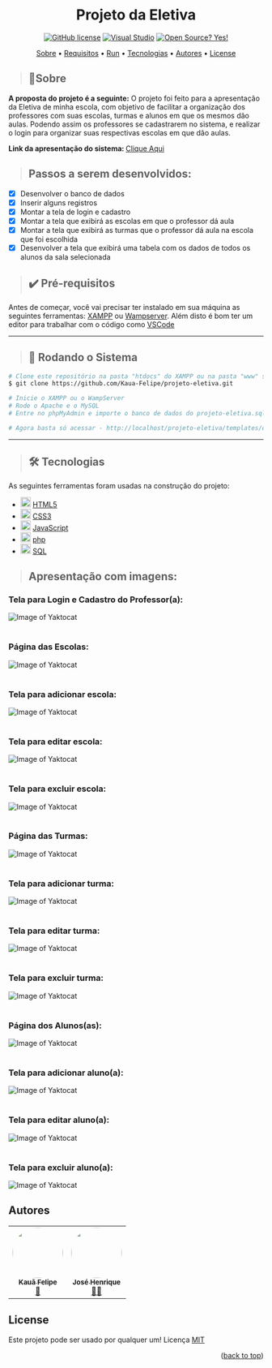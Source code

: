 <a id="readme-top"></a>

<h1 align="center">Projeto da Eletiva</h1>

<div align="center">

[![GitHub license](https://img.shields.io/github/license/Naereen/StrapDown.js.svg)](https://github.com/Naereen/StrapDown.js/blob/master/LICENSE)
[![Visual Studio](https://badgen.net/badge/icon/visualstudio?icon=visualstudio&label)](https://code.visualstudio.com/)
[![Open Source? Yes!](https://badgen.net/badge/Open%20Source%20%3F/Yes%21/blue?icon=github)](https://github.com/Kaua-Felipe/github-api-interface)

</div>

<p align="center">
  <a href="#sobre">Sobre</a> • 
  <a href="#pre-requisitos">Requisitos</a> • 
  <a href="#run">Run</a> • 
  <a href="#tecnologias">Tecnologias</a> • 
  <a href="#autores">Autores</a> • 
  <a href="#license">License</a>
</p>

> <h2 id="sobre">📑Sobre</h2>

<strong>A proposta do projeto é a seguinte:</strong> O projeto foi feito para a apresentação da Eletiva de minha escola, com objetivo de facilitar a organização dos professores com suas escolas, turmas e alunos em que os mesmos dão aulas. Podendo assim os professores se cadastrarem no sistema, e realizar o login para organizar suas respectivas escolas em que dão aulas.

<strong>Link da apresentação do sistema: </strong><a href="https://www.linkedin.com/posts/kau%C3%A3-f-a349571b9_desenvolvimentoweb-developer-html-activity-6836320190750318592-jjTL/">Clique Aqui</a>

> ## Passos a serem desenvolvidos:
- [x] Desenvolver o banco de dados
- [x] Inserir alguns registros
- [x] Montar a tela de login e cadastro
- [x] Montar a tela que exibirá as escolas em que o professor dá aula
- [x] Montar a tela que exibirá as turmas que o professor dá aula na escola que foi escolhida
- [x] Desenvolver a tela que exibirá uma tabela com os dados de todos os alunos da sala selecionada

> <h2 id="pre-requisitos">✔️ Pré-requisitos</h2>

Antes de começar, você vai precisar ter instalado em sua máquina as seguintes ferramentas:
[XAMPP](https://www.apachefriends.org/) ou [Wampserver](https://www.wampserver.com/en/download-wampserver-64bits/). 
Além disto é bom ter um editor para trabalhar com o código como [VSCode](https://code.visualstudio.com/)

---

> <h2 id="run">🎲 Rodando o Sistema</h2>

```bash
# Clone este repositório na pasta "htdocs" do XAMPP ou na pasta "www" se estiver usando o WampServer
$ git clone https://github.com/Kaua-Felipe/projeto-eletiva.git

# Inicie o XAMPP ou o WampServer
# Rode o Apache e o MySQL
# Entre no phpMyAdmin e importe o banco de dados do projeto-eletiva.sql

# Agora basta só acessar - http://localhost/projeto-eletiva/templates/cadastro_professor.php
```

---

> <h2 id="tecnologias">🛠 Tecnologias</h2>

As seguintes ferramentas foram usadas na construção do projeto:

- <img style="width: 20px" src="https://cdn-icons-png.flaticon.com/512/174/174854.png" /> [HTML5](https://www.w3schools.com/html/)
- <img style="width: 20px" src="https://cdn-icons-png.flaticon.com/512/732/732190.png" /> [CSS3](https://www.w3schools.com/Css/)
- <img style="width: 20px" src="https://cdn-icons-png.flaticon.com/512/5968/5968292.png" /> [JavaScript](https://www.javascript.com/)
- <img style="width: 20px" src="https://cdn-icons-png.flaticon.com/512/5968/5968332.png" /> [php](https://www.php.net/)
- <img style="width: 20px" src="https://cdn-icons.flaticon.com/png/512/4248/premium/4248443.png?token=exp=1660416099~hmac=ba5f3a68967a913e8d9528b7a72e3e5a" /> [SQL](https://www.w3schools.com/sql/)

> ## Apresentação com imagens:
### Tela para Login e Cadastro do Professor(a):
![Image of Yaktocat](https://github.com/Kaua-Felipe/projeto-eletiva/blob/master/resources/login-e-cadastro.png)
<br/><br/>

### Página das Escolas:
![Image of Yaktocat](https://github.com/Kaua-Felipe/projeto-eletiva/blob/master/resources/escolas.png)
<br/><br/>
### Tela para adicionar escola:
![Image of Yaktocat](https://github.com/Kaua-Felipe/projeto-eletiva/blob/master/resources/adicionar-escolas.png)
<br/><br/>
### Tela para editar escola:
![Image of Yaktocat](https://github.com/Kaua-Felipe/projeto-eletiva/blob/master/resources/edicao-escolas.png)
<br/><br/>
### Tela para excluir escola:
![Image of Yaktocat](https://github.com/Kaua-Felipe/projeto-eletiva/blob/master/resources/exclusao-escolas.png)
<br/><br/>

### Página das Turmas:
![Image of Yaktocat](https://github.com/Kaua-Felipe/projeto-eletiva/blob/master/resources/turmas.png)
<br/><br/>
### Tela para adicionar turma:
![Image of Yaktocat](https://github.com/Kaua-Felipe/projeto-eletiva/blob/master/resources/adicionar-turmas.png)
<br/><br/>
### Tela para editar turma:
![Image of Yaktocat](https://github.com/Kaua-Felipe/projeto-eletiva/blob/master/resources/edicao-turmas.png)
<br/><br/>
### Tela para excluir turma:
![Image of Yaktocat](https://github.com/Kaua-Felipe/projeto-eletiva/blob/master/resources/exclusao-turmas.png)
<br/><br/>

### Página dos Alunos(as):
![Image of Yaktocat](https://github.com/Kaua-Felipe/projeto-eletiva/blob/master/resources/alunos.png)
<br/><br/>
### Tela para adicionar aluno(a):
![Image of Yaktocat](https://github.com/Kaua-Felipe/projeto-eletiva/blob/master/resources/adicionar-alunos.png)
<br/><br/>
### Tela para editar aluno(a):
![Image of Yaktocat](https://github.com/Kaua-Felipe/projeto-eletiva/blob/master/resources/edicao-alunos.png)
<br/><br/>
### Tela para excluir aluno(a):
![Image of Yaktocat](https://github.com/Kaua-Felipe/projeto-eletiva/blob/master/resources/exclusao-alunos.png)

## Autores
<table>
  <tr>
    <td align="center"><a href="https://github.com/Kaua-Felipe"><img style="border-radius: 50%;" src="http://github.com/Kaua-Felipe.png" width="100px;" alt=""/><br /><sub><b>Kauã Felipe</b></sub></a><br /><a href="https://github.com/Kaua-Felipe" title="Rocketseat">🚀</a></td>
    <td align="center"><a href="https://github.com/jhiy2004"><img style="border-radius: 50%;" src="http://github.com/jhiy2004.png" width="100px;" alt=""/><br /><sub><b>José Henrique</b></sub></a><br /><a href="https://github.com/jhiy2004" title="Rocketseat">🧑🏻‍</a></td>
  </tr>
</table>

## License
Este projeto pode ser usado por qualquer um! Licença <a href="https://github.com/Naereen/StrapDown.js/blob/master/LICENSE">MIT</a>

<p align="right">(<a href="#readme-top">back to top</a>)</p>
